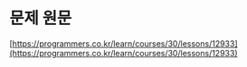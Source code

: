 # 문제 원문

[https://programmers.co.kr/learn/courses/30/lessons/12933](https://programmers.co.kr/learn/courses/30/lessons/12933)

